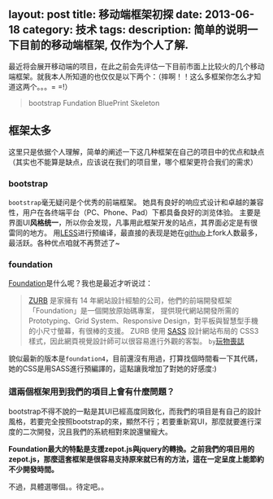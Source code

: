 layout: post
title: 移动端框架初探
date: 2013-06-18
category: 技术
tags: 
description: 简单的说明一下目前的移动端框架, 仅作为个人了解.
---

最近将会展开移动端的项目，在此之前会先评估一下目前市面上比较火的几个移动端框架。就我本人所知道的也仅仅是以下两个：（摔啊！！这么多框架你怎么才知道这两个。。。= =!）

<!-- more -->

> bootstrap
> Fundation
> BluePrint
> Skeleton

## 框架太多
这里只是依据个人理解，简单的阐述一下这几种框架在自己的项目中的优点和缺点（其实也不能算是缺点，应该说在我们的项目里，哪个框架更符合我们的需求）

### bootstrap
`bootstrap`毫无疑问是个优秀的前端框架。
她具有良好的响应式设计和卓越的兼容性，用户在各终端平台（PC、Phone、Pad）下都具备良好的浏览体验。
主要是界面UI**风格统一**，所以你会发现，凡事用此框架开发的站点，其界面必定是有很雷同的地方。
用[LESS][1]进行预编译，最直接的表现是她在[github][2]上fork人数最多，最活跃。各种优点咱就不再赘述了~


### foundation
[Foundation][3]是什么呢？我也是最近才听说过：

>[ZURB][4] 是家擁有 14 年網站設計經驗的公司，他們的前端開發框架「Foundation」是一個開放原始碼專案，
>提供現代網站開發所需的 Prototyping、Grid System、Responsive Design，對平板與智慧型手機的小尺寸螢幕，有很棒的支援。
>ZURB 使用 [SASS][5] 設計網站布局的 CSS3 樣式，因此網頁視覺設計師可以很容易進行外觀的客製。
`by`[玩物喪誌][6]

貌似最新的版本是`foundation4`，目前還沒有用過，打算找個時間看一下其代碼，她的CSS是用SASS進行預編譯的，這點讓我增加了對她的好感度:)

### 這兩個框架用到我們的項目上會有什麼問題？

bootstrap不得不說的一點是其UI已經高度同致化，而我們的項目是有自己的設計風格，若要完全按照bootstrap的來，顯然不行；若要重新寫UI，那麼就要進行深度的二次開發，況且我們的系統相對來說還蠻寵大。

**Foundation最大的特點是支援zepot.js與jquery的轉換。之前我們的項目用的zepot.js，那麼這套框架是很容易支持原來就已有的方法，這在一定呈度上能節約不少開發時間。**


不過，具體選哪個。。待定吧。。



[1]: http://www.lesscss.net/ "LESS中国官网"
[2]: https://github.com/twitter/bootstrap
[3]: http://foundation.zurb.com/ "The most advanced responsive front-end framework in the world."
[4]: http://zurb.com/ "ZURB, creating unique customer and user experiences."
[5]: http://sass-lang.com/
[6]: http://blog.lyhdev.com/2013/01/foundation-3-reponsive.html
